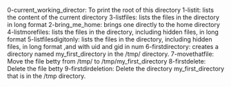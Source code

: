 0-current_working_director: To print the root of this directory
1-listit: lists the content of the current directory
3-listfiles: lists the files in the directory in long format
2-bring_me_home: brings one directly to the home directory
4-listmorefiles: lists the files in the directory, including hidden files, in long format
5-listfilesdigitonly: lists the files in the directory, including hidden files, in long format ,and with uid and gid in num
6-firstdirectory: creates a directory named my_first_directory in the /tmp/ directory.
7-movethatfile: Move the file betty from /tmp/ to /tmp/my_first_directory
8-firstdelete: Delete the file betty
9-firstdirdeletion: Delete the directory my_first_directory that is in the /tmp directory.
